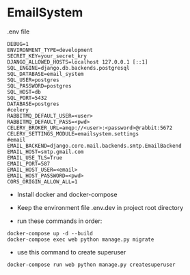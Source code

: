 # EmailSystem

.env file

```
DEBUG=1
ENVIRONMENT_TYPE=development
SECRET_KEY=your_secret_kry
DJANGO_ALLOWED_HOSTS=localhost 127.0.0.1 [::1]
SQL_ENGINE=django.db.backends.postgresql
SQL_DATABASE=email_system
SQL_USER=postgres
SQL_PASSWORD=postgres
SQL_HOST=db
SQL_PORT=5432
DATABASE=postgres
#celery
RABBITMQ_DEFAULT_USER=<user>
RABBITMQ_DEFAULT_PASS=<pwd>
CELERY_BROKER_URL=amqp://<user>:<password>@rabbit:5672
CELERY_SETTINGS_MODULE=emailsystem.settings
#email
EMAIL_BACKEND=django.core.mail.backends.smtp.EmailBackend
EMAIL_HOST=smtp.gmail.com
EMAIL_USE_TLS=True
EMAIL_PORT=587
EMAIL_HOST_USER=<email>
EMAIL_HOST_PASSWORD=<pwd>
CORS_ORIGIN_ALLOW_ALL=1

```

- Install docker and docker-compose

- Keep the environment file .env.dev in project root directory

- run these commands in order:
```
docker-compose up -d --build
docker-compose exec web python manage.py migrate
```

- use this command to create superuser
```
docker-compose run web python manage.py createsuperuser
```
